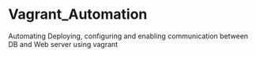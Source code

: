 # Vagrant_Automation
Automating Deploying, configuring and enabling communication between DB and Web server using vagrant
